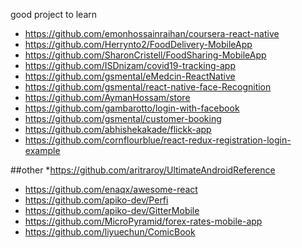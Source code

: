 good project to learn
* https://github.com/emonhossainraihan/coursera-react-native
* https://github.com/Herrynto2/FoodDelivery-MobileApp
* https://github.com/SharonCristell/FoodSharing-MobileApp
* https://github.com/ISDnizam/covid19-tracking-app
* https://github.com/gsmental/eMedcin-ReactNative
* https://github.com/gsmental/react-native-face-Recognition
* https://github.com/AymanHossam/store
* https://github.com/gambarotto/login-with-facebook
* https://github.com/gsmental/customer-booking
* https://github.com/abhishekakade/flickk-app
* https://github.com/cornflourblue/react-redux-registration-login-example



##other
*https://github.com/aritraroy/UltimateAndroidReference
* https://github.com/enaqx/awesome-react
* https://github.com/apiko-dev/Perfi
* https://github.com/apiko-dev/GitterMobile
* https://github.com/MicroPyramid/forex-rates-mobile-app
* https://github.com/liyuechun/ComicBook


